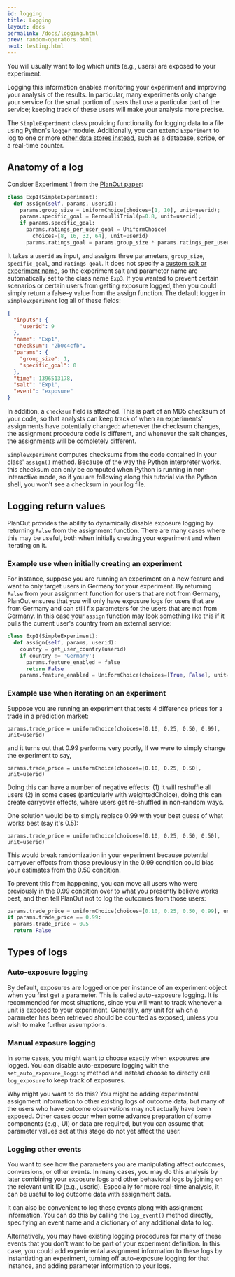 ```yaml
---
id: logging
title: Logging
layout: docs
permalink: /docs/logging.html
prev: random-operators.html
next: testing.html
---
```


You will usually want to log which units (e.g., users) are exposed to your experiment.

Logging this information enables monitoring your experiment and improving your analysis of the results. In particular, many experiments only change your service for the small portion of users that use a particular part of the service; keeping track of these users will make your analysis more precise.

The `SimpleExperiment` class providing functionality for logging data to a file using Python's `logger` module. Additionally, you can extend `Experiment` to log to one or more [other data stores instead](extending-logging.html), such as a database, scribe, or a real-time counter.

## Anatomy of a log
Consider Experiment 1 from the [PlanOut paper](https://www.facebook.com/download/255785951270811/planout.pdf):

```python
class Exp1(SimpleExperiment):
  def assign(self, params, userid):
    params.group_size = UniformChoice(choices=[1, 10], unit=userid);
    params.specific_goal = BernoulliTrial(p=0.8, unit=userid);
    if params.specific_goal:
      params.ratings_per_user_goal = UniformChoice(
        choices=[8, 16, 32, 64], unit=userid)
      params.ratings_goal = params.group_size * params.ratings_per_user_goal
```

It takes a `userid` as input, and assigns three parameters, `group_size`, `specific_goal`, and `ratings goal`. It does not specify a [custom salt or experiment name](how-planout-works.html), so the experiment salt and parameter name are automatically set to the class name `Exp3`. If you wanted to prevent certain scenarios or certain users from getting exposure logged, then you could simply return a false-y value from the assign function. The default logger in `SimpleExperiment` log all of these fields:

```json
{
  "inputs": {
    "userid": 9
  },
  "name": "Exp1",
  "checksum": "2b0c4cfb",
  "params": {
    "group_size": 1,
    "specific_goal": 0
  },
  "time": 1396513178,
  "salt": "Exp1",
  "event": "exposure"
}
```

In addition, a `checksum` field is attached. This is part of an MD5 checksum of
your code, so that analysts can keep track of when an experiments' assignments
have potentially changed: whenever the checksum changes, the assignment
procedure code is different, and whenever the salt changes, the assignments
will be completely different.

`SimpleExperiment` computes checksums from the code contained in your class'
`assign()` method.  Because of the way the Python interpreter works, this
checksum can only be computed when Python is running in non-interactive mode,
so if you are following along this tutorial via the Python shell, you won't
see a checksum in your log file.

## Logging return values

PlanOut provides the ability to dynamically disable exposure logging by returning `False` from the assignment function. There are many cases where this may be useful, both when initially creating your experiment and when iterating on it.


### Example use when initially creating an experiment

For instance, suppose you are running an experiment on a new feature and want to only target users in Germany for your experiment. By returning `False` from your assignment function for users that are not from Germany, PlanOut ensures that you will only have exposure logs for users that are from Germany and can still fix parameters for the users that are not from Germany. In this case your `assign` function may look something like this if it pulls the current user's country from an external service:

```python
class Exp1(SimpleExperiment):
  def assign(self, params, userid):
    country = get_user_country(userid)
    if country != 'Germany':
      params.feature_enabled = false
      return False
    params.feature_enabled = UniformChoice(choices=[True, False], unit=userid)
```

### Example use when iterating on an experiment

Suppose you are running an experiment that tests 4 difference prices for a trade in a prediction market:

```
params.trade_price = uniformChoice(choices=[0.10, 0.25, 0.50, 0.99], unit=userid)
```

and it turns out that 0.99 performs very poorly, If we were to simply change the experiment to say,

```
params.trade_price = uniformChoice(choices=[0.10, 0.25, 0.50], unit=userid)
```

Doing this can have a number of negative effects: (1) it will reshuffle all users (2) in some cases (particularly with weightedChoice), doing this can create carryover effects, where users get re-shuffled in non-random ways.

One solution would be to simply replace 0.99 with your best guess of what works best (say it's 0.5):

```
params.trade_price = uniformChoice(choices=[0.10, 0.25, 0.50, 0.50], unit=userid)
```

This would break randomization in your experiment because potential carryover effects from those previously in the 0.99 condition could bias your estimates from the 0.50 condition.

To prevent this from happening, you can move all users who were previously in the 0.99 condition over to what you presently believe works best, and then tell PlanOut not to log the outcomes from those users:

```python
params.trade_price = uniformChoice(choices=[0.10, 0.25, 0.50, 0.99], unit=userid)
if params.trade_price == 0.99:
  params.trade_price = 0.5
  return False
```

## Types of logs

### Auto-exposure logging
By default, exposures are logged once per instance of an experiment object when you first get a parameter. This is called auto-exposure logging. It is recommended for most situations, since you will want to track whenever a unit is exposed to your experiment. Generally, any unit for which a parameter has been retrieved should be counted as exposed, unless you wish to make further assumptions.

### Manual exposure logging
In some cases, you might want to choose exactly when exposures are logged. You can disable auto-exposure logging  with the `set_auto_exposure_logging` method and instead choose to directly call `log_exposure` to keep track of exposures.

Why might you want to do this? You might be adding experimental assignment information to other existing logs of outcome data, but many of the users who have outcome observations may not actually have been exposed. Other cases occur when some advance preparation of some components (e.g., UI) or data are required, but you can assume that parameter values set at this stage do not yet affect the user.

### Logging other events
You want to see how the parameters you are manipulating affect outcomes, conversions, or other events.
In many cases, you may do this analysis by later combining your exposure logs and other behavioral logs by joining on the relevant unit ID (e.g., userid). Especially for more real-time analysis, it can be useful to log outcome data with assignment data.

It can also be convenient to log these events along with assignment information. You can do this by calling the `log_event()` method directly, specifying an event name and a dictionary of any additional data to log.

Alternatively, you may have existing logging procedures for many of these events that you don't want to be part of your experiment definition. In this case, you could add experimental assignment information to these logs by instantiating an experiment, turning off auto-exposure logging for that instance, and adding parameter information to your logs.
